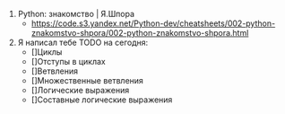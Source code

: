 1. Python: знакомство | Я.Шпора
   - https://code.s3.yandex.net/Python-dev/cheatsheets/002-python-znakomstvo-shpora/002-python-znakomstvo-shpora.html
2. Я написал тебе TODO на сегодня: 
    - []Циклы   
    - []Отступы в циклах
    - []Ветвления
    - []Множественные ветвления
    - []Логические выражения
    - []Составные логические выражения

